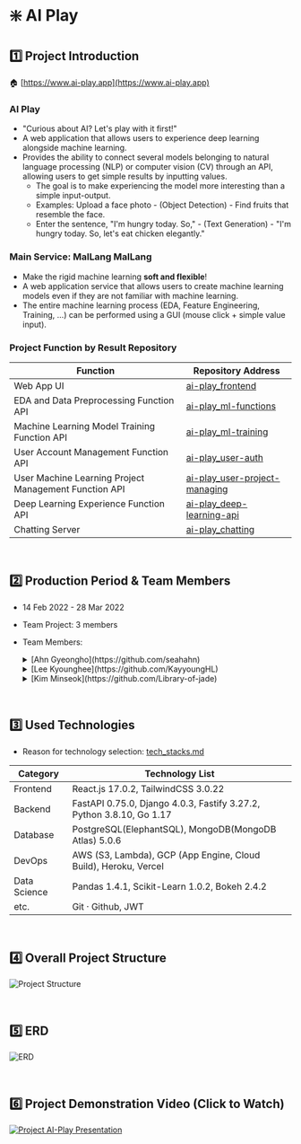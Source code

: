 # ❇️ AI Play

## 1️⃣ Project Introduction

🏠 [https://www.ai-play.app](https://www.ai-play.app)

### AI Play

- "Curious about AI? Let's play with it first!"
- A web application that allows users to experience deep learning alongside machine learning.
- Provides the ability to connect several models belonging to natural language processing (NLP) or computer vision (CV) through an API, allowing users to get simple results by inputting values.
  - The goal is to make experiencing the model more interesting than a simple input-output.
  - Examples: Upload a face photo - (Object Detection) - Find fruits that resemble the face.
  - Enter the sentence, "I'm hungry today. So," - (Text Generation) - "I'm hungry today. So, let's eat chicken elegantly."

### Main Service: MalLang MalLang

- Make the rigid machine learning **soft and flexible**!
- A web application service that allows users to create machine learning models even if they are not familiar with machine learning.
- The entire machine learning process (EDA, Feature Engineering, Training, ...) can be performed using a GUI (mouse click + simple value input).

### Project Function by Result Repository

| Function                                              | Repository Address                                                                        |
| ----------------------------------------------------- | ----------------------------------------------------------------------------------------- |
| Web App UI                                            | [ai-play_frontend](https://github.com/seahahn/ai-play_frontend)                           |
| EDA and Data Preprocessing Function API               | [ai-play_ml-functions](https://github.com/seahahn/ai-play_ml-functions)                   |
| Machine Learning Model Training Function API          | [ai-play_ml-training](https://github.com/seahahn/ai-play_ml-training)                     |
| User Account Management Function API                  | [ai-play_user-auth](https://github.com/seahahn/ai-play_user-auth)                         |
| User Machine Learning Project Management Function API | [ai-play_user-project-managing](https://github.com/seahahn/ai-play_user-project-managing) |
| Deep Learning Experience Function API                 | [ai-play_deep-learning-api](https://github.com/seahahn/ai-play_deep-learning-api)         |
| Chatting Server                                       | [ai-play_chatting](https://github.com/seahahn/ai-play_chatting)                           |

<br/>

## 2️⃣ Production Period & Team Members

- 14 Feb 2022 - 28 Mar 2022
- Team Project: 3 members
- Team Members:
  <details>
    <summary>[Ahn Gyeongho](https://github.com/seahahn)</summary>

  - Team Leader, Overall Planning & Development
    - Proposal and planning of project ideas, design
    - Selection of technologies for the project
    - Leading team schedule and to-dos management using Github Issues and Project Kanban Board
    - Code Review of Github Pull Requests submitted by team members
    - Documentation of project content
  - Full-stack development of frontend (web app UI) and backend - Implementation and refactoring of the server for user account-related APIs (registration, login, etc.) - Implementation and deployment of the server for managing user's machine learning projects API - Implementation and deployment of the server for deep learning experience model API
  </details>
  <details>
    <summary>[Lee Kyounghee](https://github.com/KayyoungHL)</summary>

  - Development of APIs related to machine learning functions
  - Full implementation of machine learning API servers (ML-Funcs, ML-Train)
  - Implementation of the chat server
  </details>
  <details>
    <summary>[Kim Minseok](https://github.com/Library-of-jade)</summary>

  - Implementation of data visualization features
  - Implementation of the server for user account-related APIs (registration, login, etc.)
  - Deployment of machine learning and user account-related API servers
  - Database model design and implementation
  </details>

<br/>

## 3️⃣ Used Technologies

- Reason for technology selection: [tech_stacks.md](https://github.com/AI-Play/Architecture/blob/main/tech_stacks.md)

| Category     | Technology List                                                      |
| ------------ | -------------------------------------------------------------------- |
| Frontend     | React.js 17.0.2, TailwindCSS 3.0.22                                  |
| Backend      | FastAPI 0.75.0, Django 4.0.3, Fastify 3.27.2, Python 3.8.10, Go 1.17 |
| Database     | PostgreSQL(ElephantSQL), MongoDB(MongoDB Atlas) 5.0.6                |
| DevOps       | AWS (S3, Lambda), GCP (App Engine, Cloud Build), Heroku, Vercel      |
| Data Science | Pandas 1.4.1, Scikit-Learn 1.0.2, Bokeh 2.4.2                        |
| etc.         | Git · Github, JWT                                                    |

<br/>

## 4️⃣ Overall Project Structure

![Project Structure](https://user-images.githubusercontent.com/73585246/162391560-59af981e-2634-40ad-aab8-fd4141c46401.png)

<br/>

## 5️⃣ ERD

![ERD](https://user-images.githubusercontent.com/73585246/162384496-4ea3963b-e87d-4fed-9468-33c2afca07ad.png)

<br/>

## 6️⃣ Project Demonstration Video (Click to Watch)

[![Project AI-Play Presentation](https://user-images.githubusercontent.com/73585246/162387097-fadcab28-3555-4a27-9dc1-3964d140105c.png)](https://youtu.be/eAUlGmGqqqc)

